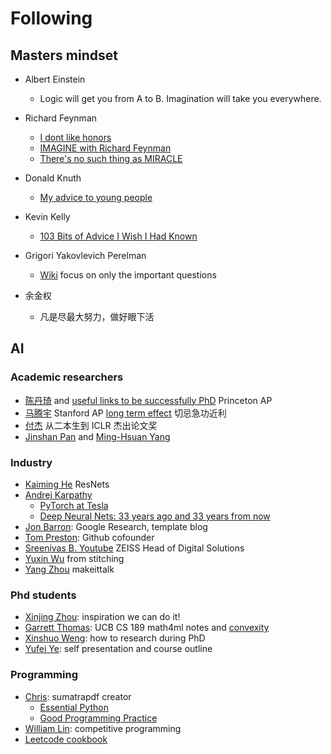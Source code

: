 # Following

## Masters mindset 
- Albert Einstein
  - Logic will get you from A to B. Imagination will take you everywhere.
  
- Richard Feynman 
  - [I dont like honors](https://www.youtube.com/watch?v=f61KMw5zVhg) 
  - [IMAGINE with Richard Feynman](https://www.youtube.com/watch?v=P1ww1IXRfTA)
  - [There's no such thing as MIRACLE](https://www.youtube.com/watch?v=bAX27XRHMH8)

- Donald Knuth
  - [My advice to young people](https://www.youtube.com/watch?v=75Ju0eM5T2c)
  
- Kevin Kelly
  - [103 Bits of Advice I Wish I Had Known](https://kk.org/kk/)

- Grigori Yakovlevich Perelman
  - [Wiki](https://zh.m.wikipedia.org/zh/%E6%A0%BC%E9%87%8C%E6%88%88%E9%87%8C%C2%B7%E4%BD%A9%E9%9B%B7%E5%B0%94%E6%9B%BC) focus on only the important questions

- 余金权
  - 凡是尽最大努力，做好眼下活


## AI 
### Academic researchers
- [陈丹琦](https://www.cs.princeton.edu/~danqic/) and [useful links to be successfully PhD](https://www.cs.princeton.edu/~danqic/misc.html) Princeton AP
- [马腾宇](https://ai.stanford.edu/~tengyuma/) Stanford AP <u>long term effect</u> 切忌急功近利
- [付杰](https://mp.weixin.qq.com/s/YPuDwH7f_diKpFLOrGrgQw) 从二本生到 ICLR 杰出论文奖
- [Jinshan Pan](http://ccfcv.ccf.org.cn/c/2020-02-15/695154.shtml) and [Ming-Hsuan Yang](http://faculty.ucmerced.edu/mhyang/course/eecs286-2016/index.htm)

### Industry
- [Kaiming He](http://kaiminghe.com/) ResNets 
- [Andrej Karpathy](https://karpathy.ai/)
  - [PyTorch at Tesla](https://www.youtube.com/watch?v=oBklltKXtDE)
  - [Deep Neural Nets: 33 years ago and 33 years from now ](https://iclr-blog-track.github.io/blog/)
- [Jon Barron](https://jonbarron.info/): Google Research, template blog
- [Tom Preston](https://tom.preston-werner.com/2008/10/18/how-i-turned-down-300k.html): Github cofounder
- [Sreenivas B. Youtube](https://www.youtube.com/watch?v=Ijc-9L2iXEc&list=PLZsOBAyNTZwYx-7GylDo3LSYpSompzsqW) ZEISS Head of Digital Solutions 
- [Yuxin Wu](https://ppwwyyxx.com/) from stitching
- [Yang Zhou](https://people.umass.edu/~yangzhou/) makeittalk

### Phd students
- [Xinjing Zhou](https://zxjcarrot.github.io/): inspiration we can do it!
- [Garrett Thomas](https://ai.stanford.edu/~gwthomas/): UCB CS 189 math4ml notes and [convexity](https://ai.stanford.edu/~gwthomas/notes/convexity.pdf)
- [Xinshuo Weng](https://www.xinshuoweng.com/index.html): how to research during PhD
- [Yufei Ye](https://judyye.github.io/): self presentation and course outline


### Programming
- [Chris](https://blog.kowalczyk.info/): sumatrapdf creator
  - [Essential Python](https://www.programming-books.io/essential/python/)
  - [Good Programming Practice](https://blog.kowalczyk.info/article/14r/good-programming-practices.html)
- [William Lin](https://williamlin.io/about): competitive programming
- [Leetcode cookbook](https://books.halfrost.com/leetcode/)
